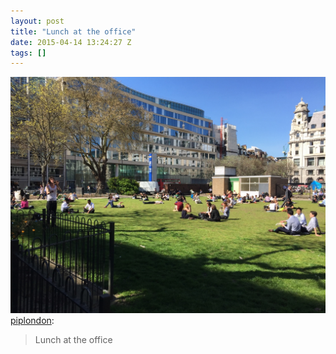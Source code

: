 ```yaml
---
layout: post
title: "Lunch at the office"
date: 2015-04-14 13:24:27 Z
tags: []
---
```

![](/media/2015/04/116380752554.jpg)
[piplondon](http://pipobscure.uk/post/116380733192/lunch-at-the-office):

> Lunch at the office
